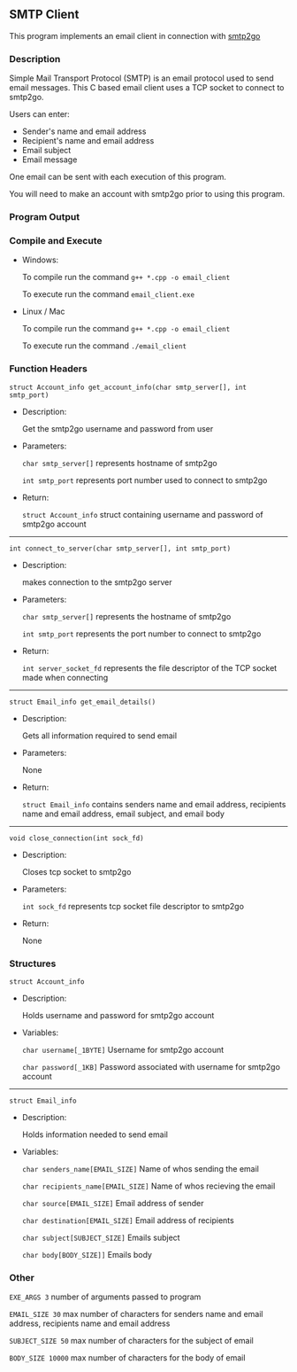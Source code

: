 ## SMTP Client

This program implements an email client in connection with [smtp2go](https://www.smtp2go.com/)

### Description

Simple Mail Transport Protocol (SMTP) is an email protocol used to send email messages.
This C based email client uses a TCP socket to connect to smtp2go.

Users can enter:
- Sender's name and email address
- Recipient's name and email address
- Email subject
- Email message

One email can be sent with each execution of this program.

You will need to make an account with smtp2go prior to using this program.

### Program Output

### Compile and Execute

- Windows: 

    To compile run the command `g++ *.cpp -o email_client`

    To execute run the command `email_client.exe`

- Linux / Mac

    To compile run the command `g++ *.cpp -o email_client`

    To execute run the command `./email_client`


### Function Headers

`struct Account_info get_account_info(char smtp_server[], int smtp_port)`

- Description:

    Get the smtp2go username and password from user

- Parameters:

    `char smtp_server[]` represents hostname of smtp2go

    `int smtp_port` represents port number used to connect to smtp2go

- Return:

    `struct Account_info` struct containing username and password of smtp2go account

---

`int connect_to_server(char smtp_server[], int smtp_port)`

- Description:

    makes connection to the smtp2go server

- Parameters:

    `char smtp_server[]` represents the hostname of smtp2go

    `int smtp_port` represents the port number to connect to smtp2go

- Return:

    `int server_socket_fd` represents the file descriptor of the TCP socket made when connecting

---

`struct Email_info get_email_details()`

- Description:

    Gets all information required to send email

- Parameters:

    None

- Return:

    `struct Email_info` contains senders name and email address, recipients name and email address, email subject, and email body

---

`void close_connection(int sock_fd)`

- Description:

    Closes tcp socket to smtp2go

- Parameters:

    `int sock_fd` represents tcp socket file descriptor to smtp2go

- Return:

    None


### Structures

`struct Account_info`

- Description:

    Holds username and password for smtp2go account

- Variables:

    `char username[_1BYTE]` Username for smtp2go account

    `char password[_1KB]` Password associated with username for smtp2go account

---

`struct Email_info`

- Description:

    Holds information needed to send email

- Variables:

    `char senders_name[EMAIL_SIZE]` Name of whos sending the email

    `char recipients_name[EMAIL_SIZE]` Name of whos recieving the email

    `char source[EMAIL_SIZE]` Email address of sender

    `char destination[EMAIL_SIZE]` Email address of recipients

    `char subject[SUBJECT_SIZE]` Emails subject

    `char body[BODY_SIZE]]` Emails body

### Other

`EXE_ARGS 3` number of arguments passed to program 

`EMAIL_SIZE 30` max number of characters for senders name and email address, recipients name and email address

`SUBJECT_SIZE 50` max number of characters for the subject of email

`BODY_SIZE 10000` max number of characters for the body of email